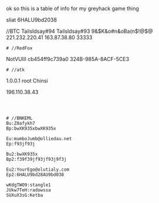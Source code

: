 ok so this is a table of info for my greyhack game thing

sliat
6HALU9bd2038


//BTC
TailsIdsay#94
TailsIdsay#93
9&$K&o#n&oBa(n$!@$@
221.232.220.41
163.87.38.80 33333
```
# //RedFox

```
NotVUIII
cb454ff9c739a0
324B-985A-8ACF-5CE3
```
# //atk
```
1.0.0.1
root Chinsi

196.110.38.43
```



# //BNKEML
Bu:Z0afykh7
Bp:bwXK935xbwXK935x

Eu:mumboJumb@olliedau.net
Ep:f93jf93j

Bu2:bwXK935x
Bp2:f39f39jf93jf93j9f3j

Eu2:YourEgo@olutialy.com
Ep2:6HALU9bd28AU9bd038

wKdgTWO9:stangle1
JUkw7TeH:radowssa
SUXuX3sG:Ketba
